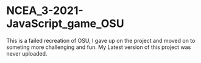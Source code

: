 # NCEA_3-2021-JavaScript_game_OSU

This is a failed recreation of OSU, I gave up on the project and moved on to someting more challenging and fun.
My Latest version of this project was never uploaded.
